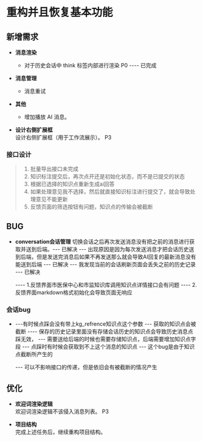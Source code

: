 # 重构并且恢复基本功能

## 新增需求

- **消息渲染**  
  - 对于历史会话中 think 标签内部进行渲染 P0  ---- 已完成

- **消息管理**
  - 消息重试

- **其他**
  - 增加播放 AI 消息。

- **设计右侧扩展框**  
  设计右侧扩展框（用于工作流展示）。 P3

### 接口设计
> 1. 批量导出接口未完成
> 2. 知识标注提交后，再次点开还是初始化状态，而不是已提交的状态
> 3. 根据已选择的知识点重新生成ai回答
> 4. 如果处理意见我不选择，然后就直接知识标注进行提交了，就会导致处理意见不能更新
> 5. 反馈页面的筛选按钮有问题，知识点的传输会被截断

## BUG

- **conversation会话管理**
  切换会话之后再次发送消息没有把之前的消息进行获取并送到后端。--- 已解决
  --- 出现原因是因为每次发送消息才把会话历史送到后端，但是发送完消息后如果不再发送那么就会导致AI回复的最新消息没有能送到后端 --- 已解决
  --- 我发现当前的会话刷新页面会丢失之前的历史记录 --- 已解决

  ---- 1.反馈界面市医保中心和市监知识库调用知识点详情接口会有问题
  ---- 2.反馈界面markdown格式初始化会导致页面无响应

### 会话bug
 - ---有时候点踩会没有带上kg_refrence知识点这个参数     ---  获取的知识点会被截断
   ---- 保存的历史记录里面没有存储会话历史的知识点会导致历史消息点踩无效，  --- 需要送给后端的时候也需要存储知识点，后端需要增加知识点字段
   --- 点踩时有时候会获取到不上这个消息的知识点  --- 这个bug是由于知识点截断所产生的

   --- 可以不影响接口的传递，但是依旧会有被截断的情况产生

## 优化

- **欢迎词渲染逻辑**  
  欢迎词渲染逻辑不该侵入消息列表。 P3

- **项目结构**  
  完成上述任务后，继续重构项目结构。
